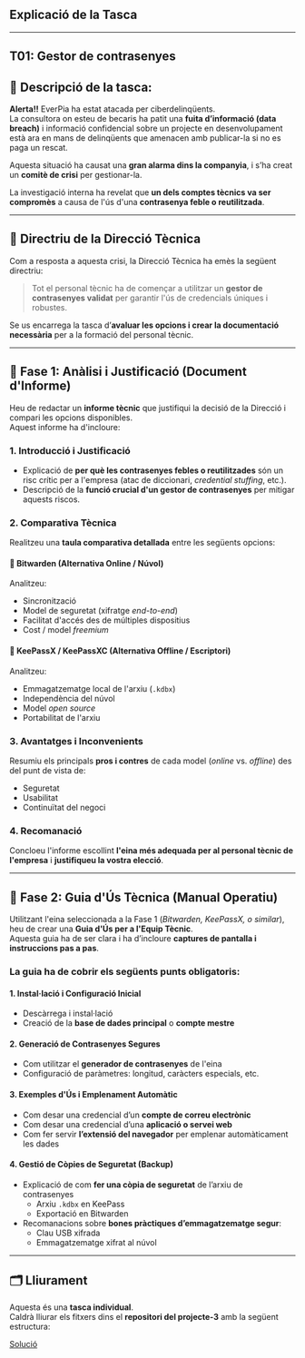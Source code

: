 ## Explicació de la Tasca

---

## T01: Gestor de contrasenyes

## 🔔 Descripció de la tasca:

**Alerta!!** EverPia ha estat atacada per ciberdelinqüents.  
La consultora on esteu de becaris ha patit una **fuita d’informació (data breach)** i informació confidencial sobre un projecte en desenvolupament està ara en mans de delinqüents que amenacen amb publicar-la si no es paga un rescat.

Aquesta situació ha causat una **gran alarma dins la companyia**, i s’ha creat un **comitè de crisi** per gestionar-la.

La investigació interna ha revelat que **un dels comptes tècnics va ser compromès** a causa de l'ús d'una **contrasenya feble o reutilitzada**.

---

## 🧭 Directriu de la Direcció Tècnica

Com a resposta a aquesta crisi, la Direcció Tècnica ha emès la següent directriu:

> Tot el personal tècnic ha de començar a utilitzar un **gestor de contrasenyes validat** per garantir l'ús de credencials úniques i robustes.

Se us encarrega la tasca d’**avaluar les opcions i crear la documentació necessària** per a la formació del personal tècnic.

---

## 📘 Fase 1: Anàlisi i Justificació (Document d'Informe)

Heu de redactar un **informe tècnic** que justifiqui la decisió de la Direcció i compari les opcions disponibles.  
Aquest informe ha d'incloure:

### 1. Introducció i Justificació
- Explicació de **per què les contrasenyes febles o reutilitzades** són un risc crític per a l'empresa (atac de diccionari, *credential stuffing*, etc.).
- Descripció de la **funció crucial d'un gestor de contrasenyes** per mitigar aquests riscos.

### 2. Comparativa Tècnica
Realitzeu una **taula comparativa detallada** entre les següents opcions:

#### 🔹 Bitwarden (Alternativa Online / Núvol)
Analitzeu:
- Sincronització  
- Model de seguretat (xifratge *end-to-end*)  
- Facilitat d'accés des de múltiples dispositius  
- Cost / model *freemium*

#### 🔹 KeePassX / KeePassXC (Alternativa Offline / Escriptori)
Analitzeu:
- Emmagatzematge local de l'arxiu (`.kdbx`)  
- Independència del núvol  
- Model *open source*  
- Portabilitat de l'arxiu

### 3. Avantatges i Inconvenients
Resumiu els principals **pros i contres** de cada model (*online* vs. *offline*) des del punt de vista de:
- Seguretat  
- Usabilitat  
- Continuïtat del negoci

### 4. Recomanació
Concloeu l'informe escollint **l'eina més adequada per al personal tècnic de l'empresa** i **justifiqueu la vostra elecció**.

---

## 🧰 Fase 2: Guia d'Ús Tècnica (Manual Operatiu)

Utilitzant l'eina seleccionada a la Fase 1 (*Bitwarden, KeePassX, o similar*), heu de crear una **Guia d'Ús per a l'Equip Tècnic**.  
Aquesta guia ha de ser clara i ha d’incloure **captures de pantalla i instruccions pas a pas**.

### La guia ha de cobrir els següents punts obligatoris:

#### 1. Instal·lació i Configuració Inicial
- Descàrrega i instal·lació
- Creació de la **base de dades principal** o **compte mestre**

#### 2. Generació de Contrasenyes Segures
- Com utilitzar el **generador de contrasenyes** de l'eina  
- Configuració de paràmetres: longitud, caràcters especials, etc.

#### 3. Exemples d'Ús i Emplenament Automàtic
- Com desar una credencial d’un **compte de correu electrònic**
- Com desar una credencial d’una **aplicació o servei web**
- Com fer servir **l’extensió del navegador** per emplenar automàticament les dades

#### 4. Gestió de Còpies de Seguretat (Backup)
- Explicació de com **fer una còpia de seguretat** de l’arxiu de contrasenyes  
  - Arxiu `.kdbx` en KeePass  
  - Exportació en Bitwarden
- Recomanacions sobre **bones pràctiques d’emmagatzematge segur**:
  - Clau USB xifrada  
  - Emmagatzematge xifrat al núvol

---

## 🗂️ Lliurament

Aquesta és una **tasca individual**.  
Caldrà lliurar els fitxers dins el **repositori del projecte-3** amb la següent estructura:

[Solució](soulció.md)
